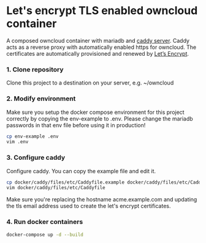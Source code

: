 Let's encrypt TLS enabled owncloud container
============================================

A composed owncloud container with mariadb and [caddy server](https://caddyserver.com/). Caddy acts as a reverse proxy with automatically enabled https for owncloud. The certificates are automatically provisioned and renewed by [Let’s Encrypt](https://letsencrypt.org/).

### 1. Clone repository

Clone this project to a destination on your server, e.g. ~/owncloud

### 2. Modify environment

Make sure you setup the docker compose environment for this project correctly by copying the env-example to .env. Please change the mariadb passwords in that env file before using it in production!

```bash
cp env-example .env
vim .env
```

### 3. Configure caddy

Configure caddy. You can copy the example file and edit it.

```bash
cp docker/caddy/files/etc/Caddyfile.example docker/caddy/files/etc/Caddyfile
vim docker/caddy/files/etc/Caddyfile
```

Make sure you're replacing the hostname acme.example.com and updating the tls email address used to create the let's encrypt certificates.

### 4. Run docker containers

```bash
docker-compose up -d --build
```
